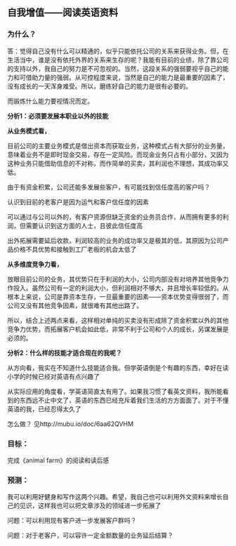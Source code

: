 

## 自我增值——阅读英语资料
### 为什么？
答：觉得自己没有什么可以精通的，似乎只能依托公司的关系来获得业务。但，在生活当中，谁是没有依托外界的关系来生存的呢？我能有目前的业绩，除了靠公司的支持以外，我自己的努力是不可忽视的。当然，这段关系的强弱要视乎自己的能力和可借助力量的强弱。从可控程度来说，当然是自己的能力是最重要的因素了，没有成长的一天浑身难受。所以，磨练好自己的能力是很有必要的。

而锻炼什么能力要视情况而定。

**分析1：必须要发展本职业以外的技能**

**从业务模式看，** 

目前公司的主要业务模式是借出资本而获取业务，这种模式占有大部分的业务量，意味着业务不是即时现金交易，存在一定风险。而现金业务只占有小部分，又因为这种业务只能借助信息的不对称，而作简单的买卖，其利润也不理想，其成功率又低。

由于有资金积累，公司还能多发展些客户，有可能找到信任度高的客户吗？

认识到目前的老客户是因为运气和客户信任度的因素

可以通过与公司以外的，有客户资源但缺乏资金的业务员合作，从而拥有更多的利润，但需要认识到这方面的人士，且彼此信任度高

出外拓展需要延后收款，利润较高的业务的成功率又是极其的低，其原因为公司产品价格不具优势和接触到工厂老板的机会太低了



**从多维度竞争力看，**

放眼目前公司的业务，其优势只在于利润的大小，公司内部没有对培养其他竞争力作投入。虽然公司有一定的利润大小，但利润相对不够大，并且增长率较低的。从根本上来说，公司是靠资本生存，一旦最重要的因素——资本优势变得很弱了，而公司又没有其他竞争因素，就很难有其他出路了。



所以，结合上述两点来看，这样相对单纯的买卖没有形成除了资金积累以外的其他竞争力优势，而拓展客户机会如此低，非常不利于公司和个人的成长，另谋发展是必须的。

**分析2：什么样的技能才适合现在的我呢？**

从方向看，我实在不知道什么技能适合我。但学英语倒是个有趣的东西，幸好在读小学的时候已经对英语有点兴趣了

从实际应用的角度看，学英语简直太有用了。如果我习惯了看英文资料，我所能看到的东西远不止中文了，英语的东西已经充斥着我们生活的方方面面了。对于不懂英语的我，已经忍得太久了

怎么做？
见http://mubu.io/doc/6aa62QVHM

### 目标：
完成《animal farm》的阅读和读后感

### 预测：
我可以利用好健身和写作这两个兴趣。希望，我自己也可以利用外文资料来增长自己的见识，这样我也可以把文章涉及的领域进一步拓展了



问题：可以利用现有客户进一步发展客户群吗？



问题：对于老客户，可以容许一定金额数量的业务延后结算？
